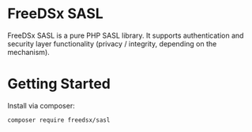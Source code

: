 # FreeDSx SASL

FreeDSx SASL is a pure PHP SASL library. It supports authentication and security layer functionality (privacy / integrity, depending on the mechanism).

# Getting Started

Install via composer:

```bash
composer require freedsx/sasl
```
